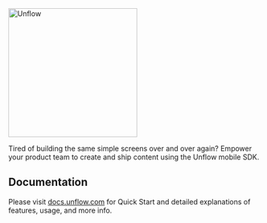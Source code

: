 <img src="https://assets.website-files.com/60ec14d48c97af8448ff08ee/61f9401875d7255977741d1a_Unflow%20Logo.svg" alt="Unflow" width="256" style="max-width:100%;">

Tired of building the same simple screens over and over again? Empower your product team to create and ship content using the Unflow mobile SDK.

## Documentation

Please visit [docs.unflow.com](https://docs.unflow.com/) for Quick Start and detailed explanations of features, usage, and more info.

